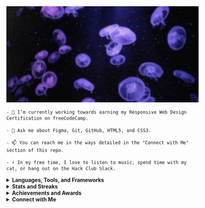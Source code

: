 <img src="header.gif" />

```
- 🌱 I’m currently working towards earning my Responsive Web Design Certification on freeCodeCamp.

- 💬 Ask me about Figma, Git, GitHub, HTML5, and CSS3.

- 📫 You can reach me in the ways detailed in the "Connect with Me" section of this repo.

- ⚡ In my free time, I love to listen to music, spend time with my cat, or hang out on the Hack Club Slack.
```

<!-- - 📝 I regularly ... -->
<!-- - 🔭 I’m currently working on a project. -->
<!-- - 👯 I’m looking to collaborate on ... -->
<!-- - 🤔 I’m looking for help with ... -->
<!-- - 👨‍💻 All of my projects are available [in my portfolio](portfolio link) -->
<!-- - 📄 Know about my experiences [in my resume](resume link) -->
<!-- Sort with https://rahuldkjain.github.io/gh-profile-readme-generator/ -->

<details>
  <summary><b>Languages, Tools, and Frameworks</b></summary>
  <img title="Figma" src="https://img.shields.io/badge/figma-%23F24E1E.svg?style=for-the-badge&logo=figma&logoColor=white" />
  <img title="Git" src="https://img.shields.io/badge/git-%23F05033.svg?style=for-the-badge&logo=git&logoColor=white" />
  <img title="Github" src="https://img.shields.io/badge/github-%23121011.svg?style=for-the-badge&logo=github&logoColor=white" />
  <img title="HTML5" src="https://img.shields.io/badge/html5-%23E34F26.svg?style=for-the-badge&logo=html5&logoColor=white" />
  <img title="CSS3" src="https://img.shields.io/badge/css3-%231572B6.svg?style=for-the-badge&logo=css3&logoColor=white" />
  <!-- use https://github.com/Ileriayo/markdown-badges -->
</details>

<details>
  <summary><b>Stats and Streaks</b></summary>
  <img align="center" src="https://github-readme-stats.vercel.app/api?username=FireBreather65&layout=compact&show_icons=true&theme=prussian" />
  <img align="center" src="https://github-readme-stats.vercel.app/api/top-langs/?username=FireBreather65&layout=compact&theme=prussian" />
  <img align="center" src="https://github-readme-streak-stats.herokuapp.com/?user=FireBreather65&theme=prussian" />
</details>

<details>
  <summary><b>Achievements and Awards</b></summary>
  <img align="center" src="https://github-profile-trophy.vercel.app/?username=FireBreather65&theme=nord" />
</details>

<details>
  <summary><b>Connect with Me</b></summary>
  <p>I would prefer to be sent a DM on the Hack Club Slack. If you don't have access, you can also message me LinkedIn, or comment in the discussions tab of this repo - I should respond within 24 hours 🙂</p>
</details>
